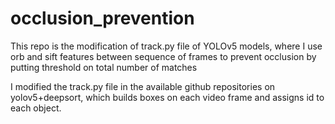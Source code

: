 # occlusion_prevention
This repo is the modification of track.py file of YOLOv5 models, where I use orb and sift features between sequence of frames to prevent occlusion by putting threshold on total number of matches

I modified the track.py file in the available github repositories on yolov5+deepsort, which builds boxes on each video frame and assigns id to each object.
